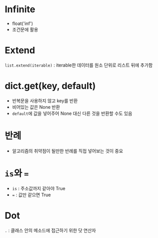 # Infinite

- float('inf')
- 조건문에 활용



# Extend

`list.extend(iterable)` : iterable한 데이터를 원소 단위로 리스트 뒤에 추가함



# dict.get(key, default)

- 반복문을 사용하지 않고 key를 반환
- 비어있는 값은 None 반환
- `default`에 값을 넣어주어 None 대신 다른 것을 반환할 수도 있음



# 반례

- 알고리즘의 취약점이 될만한 반례를 직접 넣어보는 것이 중요



# `is`와 `=`

- `is` : 주소값까지 같아야 True
- `=` : 값만 같으면 True



# Dot

`.` : 클래스 안의 메소드에 접근하기 위한 닷 연산자